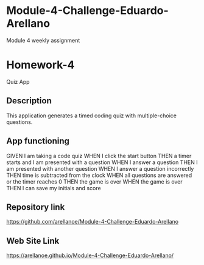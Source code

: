 # Module-4-Challenge-Eduardo-Arellano
Module 4 weekly assignment
# Homework-4

Quiz App

## Description

This application generates a timed coding quiz with multiple-choice questions.

## App functioning

GIVEN I am taking a code quiz
WHEN I click the start button
THEN a timer starts and I am presented with a question
WHEN I answer a question
THEN I am presented with another question
WHEN I answer a question incorrectly
THEN time is subtracted from the clock
WHEN all questions are answered or the timer reaches 0
THEN the game is over
WHEN the game is over
THEN I can save my initials and score



## Repository link

https://github.com/arellanoe/Module-4-Challenge-Eduardo-Arellano


## Web Site Link

https://arellanoe.github.io/Module-4-Challenge-Eduardo-Arellano/

